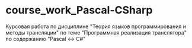 # course_work_Pascal-CSharp
Курсовая работа по дисциплине "Теория языков программирования и методы трансляции" по теме "Программная реализация транслятора" по содержанию "Pascal &lt;-> C#"
